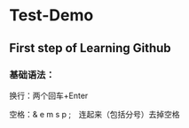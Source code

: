 # Test-Demo  

## First step of Learning Github  

### 基础语法：
换行：两个回车+Enter&emsp;  

空格：& e m s p ;&emsp;连起来（包括分号）去掉空格

